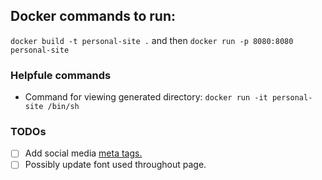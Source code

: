 ## Docker commands to run:
`docker build -t personal-site .` and then `docker run -p 8080:8080 personal-site`
### Helpfule commands
- Command for viewing generated directory: `docker run -it personal-site /bin/sh`

### TODOs
- [ ] Add social media [meta tags.](https://css-tricks.com/essential-meta-tags-social-media/)
- [ ] Possibly update font used throughout page.
